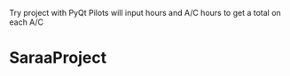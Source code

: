 Try project with PyQt
Pilots will input hours and A/C hours to get a total on each A/C
# SaraaProject

